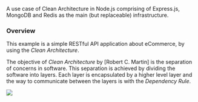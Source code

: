 A use case of Clean Architecture in Node.js comprising of Express.js, MongoDB and Redis as the main (but replaceable) infrastructure.

### Overview

This example is a simple RESTful API application about eCommerce, by using the _Clean Architecture_.

The objective of _Clean Architecture_ by [Robert C. Martin] is the separation of concerns in software.
This separation is achieved by dividing the software into layers. Each layer is encapsulated by a higher level layer and the way to communicate between the layers is with the _Dependency Rule_.

![](https://blog.cleancoder.com/uncle-bob/images/2012-08-13-the-clean-architecture/CleanArchitecture.jpg)
